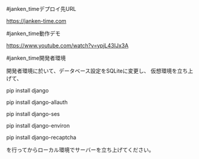#janken_timeデプロイ先URL

https://janken-time.com

#janken_time動作デモ

https://www.youtube.com/watch?v=ypjL43IJx3A

#janken_time開発者環境

開発者環境に於いて、データベース設定をSQLiteに変更し、
仮想環境を立ち上げて、

pip install django

pip install django-allauth

pip install django-ses

pip install django-environ

pip install django-recaptcha

を行ってからローカル環境でサーバーを立ち上げてください。